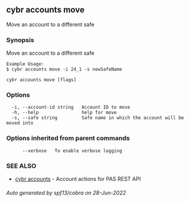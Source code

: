 ## cybr accounts move

Move an account to a different safe

### Synopsis

Move an account to a different safe

	Example Usage:
	$ cybr accounts move -i 24_1 -s newSafeName

```
cybr accounts move [flags]
```

### Options

```
  -i, --account-id string   Account ID to move
  -h, --help                help for move
  -s, --safe string         Safe name in which the account will be moved into
```

### Options inherited from parent commands

```
      --verbose   To enable verbose logging
```

### SEE ALSO

* [cybr accounts](cybr_accounts.md)	 - Account actions for PAS REST API

###### Auto generated by spf13/cobra on 28-Jun-2022
